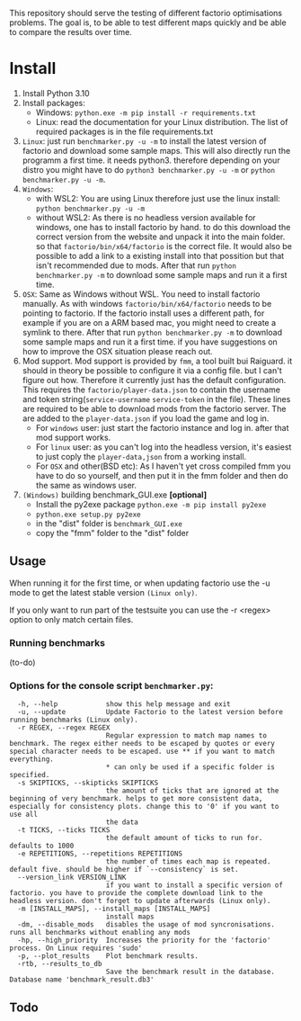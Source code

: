 This repository should serve the testing of different factorio optimisations problems.
The goal is, to be able to test different maps quickly and be able to compare the results over time.

# Install

1. Install Python 3.10
2. Install packages:
   * Windows: `python.exe -m pip install -r requirements.txt`
   * Linux: read the documentation for your Linux distribution. The list of required packages is in the file requirements.txt
3. `Linux`: 
just run `benchmarker.py -u -m` to install the latest version of factorio and download some sample maps. This will also directly run the programm a first time. 
it needs python3. therefore depending on your distro you might have to do `python3 benchmarker.py -u -m` or `python benchmarker.py -u -m`.
4. `Windows`:
   * with WSL2:
You are using Linux therefore just use the linux install: `python benchmarker.py -u -m`
   * without WSL2:
As there is no headless version available for windows, one has to install factorio by hand. to do this download the correct version from the website and unpack it into the main folder. so that `factorio/bin/x64/factorio` is the correct file. It would also be possible to add a link to a existing install into that possition but that isn't recommended due to mods.
After that run `python benchmarker.py -m` to download some sample maps and run it a first time.
5. `OSX`:
Same as Windows without WSL. You need to install factorio manually. As with windows `factorio/bin/x64/factorio` needs to be pointing to factorio. If the factorio install uses a different path, for example if you are on a ARM based mac, you might need to create a symlink to there.
After that run `python benchmarker.py -m` to download some sample maps and run it a first time.
if you have suggestions on how to improve the OSX situation please reach out.
6. Mod support. Mod support is provided by `fmm`, a tool built bui Raiguard. it should in theory be possible to configure it via a config file. but I can't figure out how. Therefore it currently just has the default configuration. This requires the `factorio/player-data.json` to contain the username and token string(`service-username` `service-token` in the file). These lines are required to be able to download mods from the factorio server. The are added to the `player-data.json` if you load the game and log in. 
   * For `windows` user: just start the factorio instance and log in. after that mod support works. 
   * For `linux` user: as you can't log into the headless version, it's easiest to just coply the `player-data,json` from a working install.
   * For `OSX` and other(BSD etc): As I haven't yet cross compiled fmm you have to do so yourself, and then put it in the fmm folder and then do the same as windows user. 
7. `(Windows)` building benchmark_GUI.exe **[optional]**
   * Install the py2exe package `python.exe -m pip install py2exe`
   * `python.exe setup.py py2exe`
   * in the "dist" folder is `benchmark_GUI.exe`
   * copy the "fmm" folder to the "dist" folder

## Usage

When running it for the first time, or when updating factorio use the -u mode to get the latest stable version `(Linux only)`.

If you only want to run part of the testsuite you can use the -r \<regex> option to only match certain files.

### Running benchmarks
(to-do)

### Options for the console script `benchmarker.py`:
```
  -h, --help            show this help message and exit
  -u, --update          Update Factorio to the latest version before running benchmarks (Linux only).
  -r REGEX, --regex REGEX
                        Regular expression to match map names to benchmark. The regex either needs to be escaped by quotes or every special character needs to be escaped. use ** if you want to match everything.
                        * can only be used if a specific folder is specified.
  -s SKIPTICKS, --skipticks SKIPTICKS
                        the amount of ticks that are ignored at the beginning of very benchmark. helps to get more consistent data, especially for consistency plots. change this to '0' if you want to use all
                        the data
  -t TICKS, --ticks TICKS
                        the default amount of ticks to run for. defaults to 1000
  -e REPETITIONS, --repetitions REPETITIONS
                        the number of times each map is repeated. default five. should be higher if `--consistency` is set.
  --version_link VERSION_LINK
                        if you want to install a specific version of factorio. you have to provide the complete download link to the headless version. don't forget to update afterwards (Linux only).
  -m [INSTALL_MAPS], --install_maps [INSTALL_MAPS]
                        install maps
  -dm, --disable_mods   disables the usage of mod syncronisations. runs all benchmarks without enabling any mods
  -hp, --high_priority  Increases the priority for the 'factorio' process. On Linux requires 'sudo'
  -p, --plot_results    Plot benchmark results.
  -rtb, --results_to_db
                        Save the benchmark result in the database. Database name 'benchmark_result.db3'
```

## Todo
